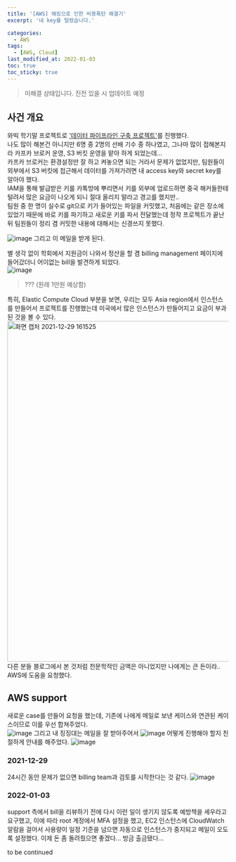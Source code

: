 ```yaml
---
title: '[AWS] 해킹으로 인한 비용폭탄 해결기'
excerpt: '네 key를 털렸습니다.'

categories:
  - AWS
tags:
  - [AWS, Cloud]
last_modified_at: 2022-01-03
toc: true  
toc_sticky: true
---
```


> 미해결 상태입니다. 진전 있을 시 업데이트 예정

## 사건 개요
와빅 학기말 프로젝트로 ['데이터 파이프라인 구축 프로젝트'](https://github.com/kpsy20/GameBoard)를 진행했다.  
나도 많이 해본건 아니지만 6명 중 2명의 선배 기수 중 하나였고, 그나마 많이 접해본지라 카프카 브로커 운영, S3 버킷 운영을 맡아 하게 되었는데...  
카프카 브로커는 환경설정만 잘 하고 켜놓으면 되는 거라서 문제가 없었지만, 팀원들이 외부에서 S3 버킷에 접근해서 데이터를 가져가려면 내 access key와 secret key를 알아야 했다.  
IAM을 통해 발급받은 키를 카톡방에 뿌리면서 키를 외부에 업로드하면 중국 해커들한테 털려서 많은 요금이 나오게 되니 절대 올리지 말라고 경고를 했지만..  
팀원 중 한 명이 실수로 git으로 키가 들어있는 파일을 커밋했고, 처음에는 같은 장소에 있었기 때문에 바로 키를 파기하고 새로운 키를 파서 전달했는데 정작 프로젝트가 끝난 뒤 팀원들이 정리 겸 커밋한 내용에 대해서는 신경쓰지 못했다.  

![image](https://user-images.githubusercontent.com/70019911/147637698-01f11afb-15fd-494d-b64f-c87662f6dc38.png)
그리고 이 메일을 받게 된다.  

별 생각 없이 학회에서 지원금이 나와서 정산을 할 겸 billing management 페이지에 들어갔더니 어이없는 bill을 발견하게 되었다.  
![image](https://user-images.githubusercontent.com/70019911/147637833-53d85212-5f2a-4d21-a190-89e25227ad29.png)
> ??? (원래 1만원 예상함)

특히, Elastic Compute Cloud 부분을 보면, 우리는 모두 Asia region에서 인스턴스를 만들어서 프로젝트를 진행했는데 미국에서 많은 인스턴스가 만들어지고 요금이 부과된 것을 볼 수 있다.
<img width="775" alt="화면 캡처 2021-12-29 161525" src="https://user-images.githubusercontent.com/70019911/147638625-f8764954-af14-43fb-b8f9-daa87cd8c180.png">
다른 분들 블로그에서 본 것처럼 천문학적인 금액은 아니었지만 나에게는 큰 돈이라.. AWS에 도움을 요청했다.

## AWS support
새로운 case를 만들어 요청을 했는데, 기존에 나에게 메일로 보낸 케이스와 연관된 케이스이므로 이를 우선 합쳐주었다.  
![image](https://user-images.githubusercontent.com/70019911/147638413-62dfbd1d-6878-41cf-8b2d-e8af981ee14d.png)
그리고 내 징징대는 메일을 잘 받아주어서
![image](https://user-images.githubusercontent.com/70019911/147638366-b269ebfc-e606-4f1d-9578-f0df3a712673.png)
어떻게 진행해야 할지 친절하게 안내를 해주었다.
![image](https://user-images.githubusercontent.com/70019911/147638575-d9f04d20-eea3-44ae-84e6-22215ccb87ac.png)

### 2021-12-29
24시간 동안 문제가 없으면 billing team과 검토를 시작한다는 것 같다.
![image](https://user-images.githubusercontent.com/70019911/147639276-8722aa02-52b9-4e3e-8503-1cc4c9ef3f80.png)
### 2022-01-03
support 측에서 bill을 리뷰하기 전에 다시 이런 일이 생기지 않도록 예방책을 세우라고 요구했고,
이에 따라 root 계정에서 MFA 설정을 했고, EC2 인스턴스에 CloudWatch 알람을 걸어서 사용량이 일정 기준을 넘으면 자동으로 인스턴스가 중지되고 메일이 오도록 설정했다.
이제 돈 좀 돌려줬으면 좋겠다... 방금 출금됐다...


to be continued